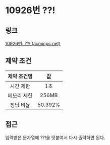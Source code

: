 # 10926번 ??!

## 링크

[10926번: ??! (acmicpc.net)](https://www.acmicpc.net/problem/10926)

## 제약 조건

| 제약 조건명 |   값    |
| :---------: | :-----: |
|  시간 제한  |   1초   |
| 메모리 제한 |  256MB  |
|  정답 비율  | 50.392% |

## 접근

입력받은 문자열에 ??!을 덧붙여서 다시 출력하면 된다.

